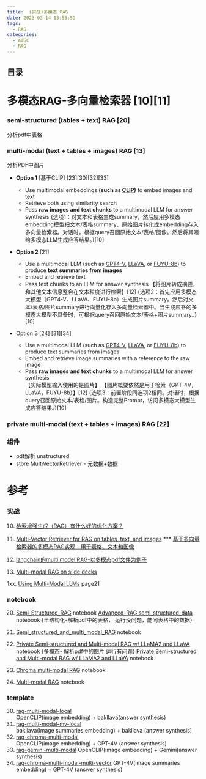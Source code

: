 ```yaml
---
title:  (实战)多模态 RAG
date: 2023-03-14 13:55:59
tags:
  - RAG
categories: 
  - AIGC
  - RAG  
---
```


<p></p>
<!-- more -->

## 目录
<!-- toc -->


# 多模态RAG-多向量检索器 [10][11]
### semi-structured (tables + text) RAG [20] 
 分析pdf中表格 

### multi-modal (text + tables + images) RAG  [13]
分析PDF中图片
+ **Option 1**  [基于CLIP] [23][30][32][33]
	* Use multimodal embeddings **(such as [CLIP](https://openai.com/research/clip))** to embed images and text
	* Retrieve both using similarity search
	* Pass **raw images and text chunks** to a multimodal LLM for answer synthesis 
   {选项1：对文本和表格生成summary，然后应用多模态embedding模型把文本/表格summary、原始图片转化成embedding存入多向量检索器。对话时，根据query召回原始文本/表格/图像。然后将其喂给多模态LLM生成应答结果。}[10]
  
+ **Option 2**   [21] 
	* Use a multimodal LLM (such as [GPT4-V](https://openai.com/research/gpt-4v-system-card), [LLaVA](https://llava.hliu.cc/), or [FUYU-8b](https://www.adept.ai/blog/fuyu-8b)) to produce **text summaries from images**
	* Embed and retrieve text 
	* Pass text chunks to an LLM for answer synthesis 
  【将图片转成摘要，和其他文本信息整合在文本粒度进行检索】[12]
   {选项2：首先应用多模态大模型（GPT4-V、LLaVA、FUYU-8b）生成图片summary。然后对文本/表格/图片summary进行向量化存入多向量检索器中。当生成应答的多模态大模型不具备时，可根据query召回原始文本/表格+图片summary。}[10]

+ Option 3 [24] [31][34]
	* Use a multimodal LLM (such as [GPT4-V](https://openai.com/research/gpt-4v-system-card), [LLaVA](https://llava.hliu.cc/), or [FUYU-8b](https://www.adept.ai/blog/fuyu-8b)) to produce text summaries from images
	* Embed and retrieve image summaries with a reference to the raw image 
	* Pass **raw images and text chunks** to a multimodal LLM for answer synthesis  
   【实际模型输入使用的是图片】
     【图片概要依然是用于检索（GPT-4V，LLaVA，FUYU-8b）】[12]
    {选项3：前置阶段同选项2相同。对话时，根据query召回原始文本/表格/图片。构造完整Prompt，访问多模态大模型生成应答结果。}[10]

###  private multi-modal (text + tables + images)  RAG [22]


### 组件
+ pdf解析
  unstructured
+ store
  MultiVectorRetriever - 元数据+数据

# 参考
### 实战
10. [检索增强生成（RAG）有什么好的优化方案？](https://www.zhihu.com/question/628651389/answer/3321989558) 

11. [Multi-Vector Retriever for RAG on tables, text, and images](https://blog.langchain.dev/semi-structured-multi-modal-rag/) *** 
    [基于多向量检索器的多模态RAG实现：用于表格、文本和图像](https://blog.csdn.net/lichunericli/article/details/135724777)
   
12. [langchain的multi model RAG-以多模态pdf文件为例子](https://zhuanlan.zhihu.com/p/665814914)

13. [Multi-modal RAG on slide decks](https://blog.langchain.dev/multi-modal-rag-template/)

1xx. [Using Multi-Modal LLMs](https://docs.google.com/presentation/d/19x0dvHGhbJOOUWqvPKrECPi1yI3makcoc-8tFLj9Sos/edit?ref=blog.langchain.dev&pli=1#slide=id.g2642e7050fc_0_370)  page21

### notebook
20. [Semi_Structured_RAG](https://github.com/langchain-ai/langchain/blob/master/cookbook/Semi_Structured_RAG.ipynb)  notebook
    [Advanced-RAG semi_structured_data](https://github.com/www6v/AIGC/blob/master/Advanced-RAG/01_semi_structured_data.ipynb)   notebook  {半结构化-解析pdf中的表格，  运行没问题，能问表格中的数据}
    
21. [Semi_structured_and_multi_modal_RAG](https://github.com/langchain-ai/langchain/blob/master/cookbook/Semi_structured_and_multi_modal_RAG.ipynb) notebook 

22. [Private Semi-structured and Multi-modal RAG w/ LLaMA2 and LLaVA](https://github.com/www6v/AIGC/blob/master/langchain-cookbook/Semi_structured_multi_modal_RAG_LLaMA2.ipynb)  notebook {多模态- 解析pdf中的图片  运行有问题} 
    [Private Semi-structured and Multi-modal RAG w/ LLaMA2 and LLaVA](https://github.com/langchain-ai/langchain/blob/master/cookbook/Semi_structured_multi_modal_RAG_LLaMA2.ipynb) notebook
    
23. [Chroma multi-modal RAG](https://github.com/langchain-ai/langchain/blob/master/cookbook/multi_modal_RAG_chroma.ipynb) notebook

24. [Multi-modal RAG](https://github.com/langchain-ai/langchain/blob/master/cookbook/Multi_modal_RAG.ipynb) notebook

### template    
30. [rag-multi-modal-local](https://github.com/langchain-ai/langchain/tree/master/templates/rag-multi-modal-local)  
    OpenCLIP(image embedding)  + bakllava(answer synthesis)
31. [rag-multi-modal-mv-local](https://github.com/langchain-ai/langchain/tree/master/templates/rag-multi-modal-mv-local)   
    bakllava(image summaries embedding) +  bakllava (answer synthesis)
32. [rag-chroma-multi-modal](https://github.com/langchain-ai/langchain/tree/master/templates/rag-chroma-multi-modal)  
    OpenCLIP(image embedding) + GPT-4V (answer synthesis)
33. [rag-gemini-multi-modal](https://github.com/langchain-ai/langchain/tree/master/templates/rag-gemini-multi-modal) 
    OpenCLIP(image embedding) + Gemini(answer synthesis)
34. [rag-chroma-multi-modal-multi-vector](https://github.com/langchain-ai/langchain/tree/master/templates/rag-chroma-multi-modal-multi-vector) 
    GPT-4V(image summaries embedding) + GPT-4V (answer synthesis)
